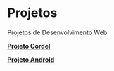 # Projetos
 Projetos de Desenvolvimento Web

<a href="https://pedroh-araujo.github.io/Projetos/projeto-cordel/"> <strong>Projeto Cordel</strong></a>
<img src="/imagens/Projeto-cordel.png" alt="">
<br>

<a href="https://pedroh-araujo.github.io/Projetos/projeto-android/">
   <strong>Projeto Android</strong>
</a>